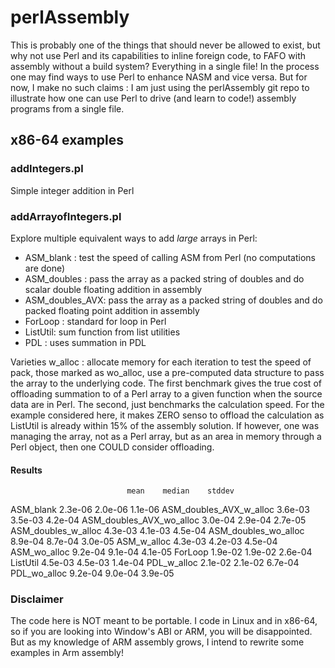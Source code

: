 # perlAssembly

This is probably one of the things that should never be allowed to exist, but why not use Perl and its capabilities to inline foreign code, to FAFO with assembly without a build system? Everything in a single file! In the process one may find ways to use Perl to enhance NASM and vice versa. But for now, I make no such claims : I am just using the perlAssembly git repo to illustrate how one can use Perl to drive (and learn to code!) assembly programs from a single file. 

## x86-64 examples

### addIntegers.pl
Simple integer addition in Perl

### addArrayofIntegers.pl
Explore multiple equivalent ways to add *large* arrays in Perl:
* ASM\_blank : test the speed of calling ASM from Perl (no computations are done)
* ASM\_doubles : pass the array as a packed string of doubles and do scalar double floating addition in assembly
* ASM\_doubles\_AVX: pass the array as a packed string of doubles and do packed floating point addition in assembly
* ForLoop : standard for loop in Perl
* ListUtil: sum function from list utilities
* PDL : uses summation in PDL

Varieties w\_alloc : allocate memory for each iteration to test the speed of pack, those marked
as wo\_alloc, use a pre-computed data structure to pass the array to the underlying code. 
The first benchmark gives the true cost of offloading summation to of a Perl array to a given 
function when the source data are in Perl. The second, just benchmarks the calculation speed. 
For the example considered here, it makes ZERO senso to offload the calculation as ListUtil is
already within 15% of the assembly solution. If however, one was managing the array, not as a 
Perl array, but as an area in memory through a Perl object, then one COULD consider offloading.

#### Results
                              mean    median    stddev
ASM\_blank                  2.3e-06   2.0e-06   1.1e-06
ASM\_doubles\_AVX\_w\_alloc    3.6e-03   3.5e-03   4.2e-04
ASM\_doubles\_AVX\_wo\_alloc   3.0e-04   2.9e-04   2.7e-05
ASM\_doubles\_w\_alloc        4.3e-03   4.1e-03   4.5e-04
ASM\_doubles\_wo\_alloc       8.9e-04   8.7e-04   3.0e-05
ASM\_w\_alloc                4.3e-03   4.2e-03   4.5e-04
ASM\_wo\_alloc               9.2e-04   9.1e-04   4.1e-05
ForLoop                    1.9e-02   1.9e-02   2.6e-04
ListUtil                   4.5e-03   4.5e-03   1.4e-04
PDL\_w\_alloc                2.1e-02   2.1e-02   6.7e-04
PDL\_wo\_alloc               9.2e-04   9.0e-04   3.9e-05

### Disclaimer
The code here is NOT meant to be portable. I code in Linux and in x86-64, so if you are looking into Window's ABI or ARM, you will be disappointed. But as my knowledge of ARM assembly grows, I intend to rewrite some examples in Arm assembly!
